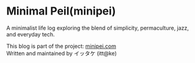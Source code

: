 # Minimal Peil(minipei)

A minimalist life log exploring the blend of simplicity, permaculture, jazz, and everyday tech.

This blog is part of the project: [minipei.com](https://www.minipei.com)  
Written and maintained by イッタケ (itt@ke)

